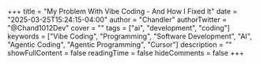 +++
title = "My Problem With Vibe Coding - And How I Fixed It"
date = "2025-03-25T15:24:15-04:00"
author = "Chandler"
authorTwitter = "@Chand1012Dev"
cover = ""
tags = ["ai", "development", "coding"]
keywords = ["Vibe Coding", "Programming", "Software Development", "AI", "Agentic Coding", "Agentic Programming", "Cursor"]
description = ""
showFullContent = false
readingTime = false
hideComments = false
+++

<!-- ## What Is Vibe Coding?

If you're not familiar with the term, vibe coding is the practice of using an AI agent to write code and entire projects for you. Basically, you think of an idea in your head, then tell the agent to start writing your idea. You go back and forth with it a few times to add all the features you want, then *boom* you have a working project!

## How do I Vibe Code?

The first step is to install an AI agent capable of editing files. Examples of this include, but are not limited to,

- [Cursor](https://www.cursor.com/)
- [VSCode's GitHub Copilot](https://code.visualstudio.com/)
- [Windsurf](https://codeium.com/windsurf)

What all these have in common is that under the hood they offer AI code editing, and agentic programming via a chat interface. This allows the AI to edit files, execute commands, and write code on your behalf. The setup process is actually quite simple. For this example, we'll be using Cursor as that's my preferred editor.

1. Sign up for [Cursor](https://www.cursor.com/).
2. Install Cursor on your computer.
3. Create a new directory for your project.
4. Open Cursor in that directory.
5. Press `Ctrl+I` if you're on Linux/Windows, or `Cmd+I` if you're on macOS to open the chat interface.
6. Type your idea for a project into the chat box.
7. Watch it code.

You'll have to approve the changes it makes by default, however you can switch it to YOLO mode in the settings which will automatically approve the changes and run commands for you. ***This is dangerous, use it at your own risk!***
 -->
